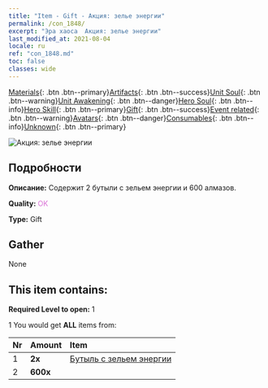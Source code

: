 ```yaml
---
title: "Item - Gift - Акция: зелье энергии"
permalink: /con_1848/
excerpt: "Эра хаоса  Акция: зелье энергии"
last_modified_at: 2021-08-04
locale: ru
ref: "con_1848.md"
toc: false
classes: wide
---
```

 [Materials](/ItemsRU/){: .btn .btn--primary}[Artifacts](/ItemsRU/Artifacts/){: .btn .btn--success}[Unit Soul](/ItemsRU/UnitSoul/){: .btn .btn--warning}[Unit Awakening](/ItemsRU/UnitAwakening/){: .btn .btn--danger}[Hero Soul](/ItemsRU/HeroSoul/){: .btn .btn--info}[Hero Skill](/ItemsRU/HeroSkill/){: .btn .btn--primary}[Gift](/ItemsRU/Gift/){: .btn .btn--success}[Event related](/ItemsRU/Events/){: .btn .btn--warning}[Avatars](/ItemsRU/Avatars/){: .btn .btn--danger}[Consumables](/ItemsRU/Consumables/){: .btn .btn--info}[Unknown](/ItemsRU/Unknown/){: .btn .btn--primary}

 ![Акция: зелье энергии](/images/t/i_907470.png)

## Подробности
 **Описание:** Содержит 2 бутыли с зельем энергии и 600 алмазов.

 **Quality:** <span style="color: #DA70D6">OK</span>

 **Type:** Gift

## Gather

  None

## This item contains:

 **Required Level to open:** 1

 1 You would get **ALL** items  from:

  | Nr | Amount |     Item    |
  |:---|:-------|:------------|
  | 1 |  **2x** | [Бутыль с зельем энергии](/ItemsRU/con_1850/) |  | 
  | 2 |  **600x** | <i class="fas fa-gem"/> |  | 
